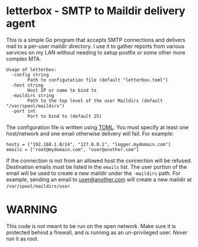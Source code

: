 # letterbox - SMTP to Maildir delivery agent

This is a simple Go program that accepts SMTP connections and delivers mail to
a per-user maildir directory. I use it to gather reports from various services
on my LAN without needing to setup postfix or some other more complex MTA.

    Usage of letterbox:
      -config string
            Path to configutation file (default "letterbox.toml")
      -host string
            Host IP or name to bind to
      -maildirs string
            Path to the top level of the user Maildirs (default "/var/spool/maildirs")
      -port int
            Port to bind to (default 25)

The configuration file is written using
[TOML](https://github.com/toml-lang/toml). You must specify at least one
host/network and one email otherwise delivery will fail. For example:

    hosts = ["192.168.1.0/24", "127.0.0.1", "logger.mydomain.com"]
    emails = ["root@mydomain.com", "user@another.com"]

If the connection is not from an allowed host the connection will be refused.
Destination emails must be listed in the `emails` list. The user portion of the
email will be used to create a new maildir under the `-maildirs` path. For
example, sending an email to user@another.com will create a new maildir at
`/var/spool/maildirs/user`.

# WARNING

This code is not meant to be run on the open network. Make sure it is protected behind a firewall,
and is running as an un-privileged user. *Never* run it as root.
